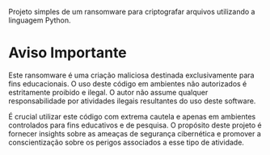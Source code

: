 Projeto simples de um ransomware para criptografar arquivos utilizando a linguagem Python.

# Aviso Importante
Este ransomware é uma criação maliciosa destinada exclusivamente para fins educacionais. O uso deste código em ambientes não autorizados é estritamente proibido e ilegal. O autor não assume qualquer responsabilidade por atividades ilegais resultantes do uso deste software.

É crucial utilizar este código com extrema cautela e apenas em ambientes controlados para fins educativos e de pesquisa. O propósito deste projeto é fornecer insights sobre as ameaças de segurança cibernética e promover a conscientização sobre os perigos associados a esse tipo de atividade.
